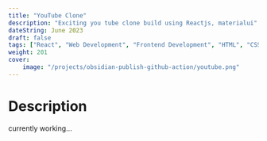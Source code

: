 ```yaml
---
title: "YouTube Clone"
description: "Exciting you tube clone build using Reactjs, materialui"
dateString: June 2023
draft: false
tags: ["React", "Web Development", "Frontend Development", "HTML", "CSS", "JavaScript" , "materialui"]
weight: 201
cover:
    image: "/projects/obsidian-publish-github-action/youtube.png"
---
```


# Description

currently working...